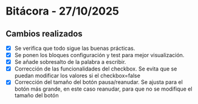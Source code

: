 # Bitácora - 27/10/2025

## Cambios realizados

- [x] Se verifica que todo sigue las buenas prácticas.
- [x] Se ponen los bloques configuración y test para mejor visualización.
- [x] Se añade sobresalto de la palabra a escribir.
- [x] Corrección de las funcionalidades del checkbox. Se evita que se puedan modificar los valores si el checkbox=false
- [x] Corrección del tamaño del botón pausa/reanudar. Se ajusta para el botón más grande, en este caso reanudar, para que no se modifique el       tamaño del botón
